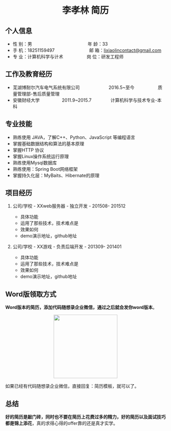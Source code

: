  <center>
     <h1>李孝林 简历</h1>
 </center>

## 个人信息

* 性 别：男&emsp;&emsp;&emsp;&emsp;&emsp;&emsp;&emsp;&emsp;&emsp;&emsp;&emsp;&emsp;&ensp;年 龄：33
* 手 机：18251159497 &emsp;&emsp;&emsp;&emsp;&emsp;&emsp;&emsp;&ensp;邮 箱：lixiaolincontact@gmail.com
* 专 业：计算机科学与计术 &emsp;&emsp;&emsp;&emsp;&emsp;岗 位：研发工程师

## 工作及教育经历

* 芜湖博耐尔汽车电气系统有限公司&emsp;&emsp;&emsp;&emsp;&emsp;&emsp;&ensp;2016.5~至今&emsp;&emsp;&emsp;&emsp;&emsp; 质量管理部-售后质量管理
* 安徽财经大学&emsp;&emsp;&emsp;&emsp;&emsp;2011.9~2015.7&emsp;&emsp;&emsp;&emsp; 计算机科学与技术专业-本科

## 专业技能

* 熟练使用 JAVA，了解C++、Python、JavaScript 等编程语言
* 掌握基础数据结构和算法的基本原理
* 掌握HTTP 协议
* 掌握Linux操作系统运行原理
* 熟练使用Mysql数据库
* 熟练使用：Spring Boot网络框架
* 掌握持久化层：MyBaits、Hibernate的原理

## 项目经历

1. 公司/学校 - XXweb服务器 - 独立开发 - 201508- 201512
    * 具体功能
    * 运用了那些技术，技术难点是
    * 效果如何
    * demo演示地址，github地址

2. 公司/学校 - XX游戏 - 负责后端开发 - 201309- 201401
    * 具体功能
    * 运用了那些技术，技术难点是
    * 效果如何
    * demo演示地址，github地址

## Word版领取方式

**Word版本的简历，添加代码随想录企业微信，通过之后就会发你word版本**。

<div align="center"><img src="https://code-thinking-1253855093.file.myqcloud.com/pics/20240328164645.png" data-img="1" width="200" height="200"></img></div>

如果已经有代码随想录企业微信，直接回复：简历模板，就可以了。

## 总结

**好的简历是敲门砖，同时也不要在简历上花费过多的精力，好的简历以及面试技巧都是锦上添花**，真的求得心得的offer靠的还是真才实学。


